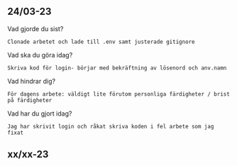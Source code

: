 ## 24/03-23
Vad gjorde du sist?
    
    Clonade arbetet och lade till .env samt justerade gitignore

Vad ska du göra idag?
    
    Skriva kod för login- börjar med bekräftning av lösenord och anv.namn 

Vad hindrar dig?

    För dagens arbete: väldigt lite förutom personliga färdigheter / brist på färdigheter

Vad har du gjort idag?

    Jag har skrivit login och råkat skriva koden i fel arbete som jag fixat

## xx/xx-23